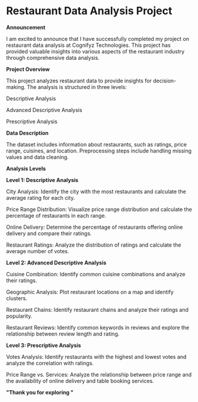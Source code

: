 # Restaurant Data Analysis Project
**Announcement**

I am excited to announce that I have successfully completed my project on restaurant data analysis at Cognifyz Technologies. This project has provided valuable insights into various aspects of the restaurant industry through comprehensive data analysis.

**Project Overview**

This project analyzes restaurant data to provide insights for decision-making. The analysis is structured in three levels:

Descriptive Analysis

Advanced Descriptive Analysis

Prescriptive Analysis

**Data Description**

The dataset includes information about restaurants, such as ratings, price range, cuisines, and location. Preprocessing steps include handling missing values and data cleaning.

**Analysis Levels**

**Level 1: Descriptive Analysis**

City Analysis: Identify the city with the most restaurants and calculate the average rating for each city.

Price Range Distribution: Visualize price range distribution and calculate the percentage of restaurants in each range.

Online Delivery: Determine the percentage of restaurants offering online delivery and compare their ratings.

Restaurant Ratings: Analyze the distribution of ratings and calculate the average number of votes.

**Level 2: Advanced Descriptive Analysis**

Cuisine Combination: Identify common cuisine combinations and analyze their ratings.

Geographic Analysis: Plot restaurant locations on a map and identify clusters.

Restaurant Chains: Identify restaurant chains and analyze their ratings and popularity.

Restaurant Reviews: Identify common keywords in reviews and explore the relationship between review length and rating.

**Level 3: Prescriptive Analysis**

Votes Analysis: Identify restaurants with the highest and lowest votes and analyze the correlation with ratings.

Price Range vs. Services: Analyze the relationship between price range and the availability of online delivery and table booking services.


**"Thank you for exploring "**

